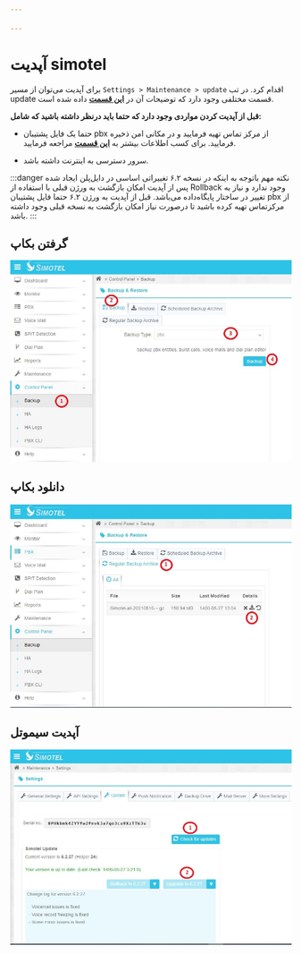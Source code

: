 ```yaml
---

---
```


# آپدیت simotel

برای آپدیت می‌توان از مسیر `Settings > Maintenance > update` اقدام کرد. در تب update قسمت مختلفی وجود دارد که توضیحات آن در **[این قسمت](/docs/simotel/callcenter-docs/maintenance/settings/update)** داده شده است.


**قبل از آپدیت کردن مواردی وجود دارد که حتما باید درنظر داشته باشید که شامل:**

- حتما یک فایل پشتیبان pbx از مرکز تماس تهیه فرمایید و در مکانی امن ذخیره فرمایید. برای کسب اطلاعات بیشتر به **[این قسمت](/docs/simotel/callcenter-docs/control-panel/backup)** مراجعه فرمایید.

- سرور دسترسی به اینترنت داشته باشد.


:::danger نکته مهم
باتوجه به اینکه در نسخه ۶.۲ تغییراتی اساسی در دایل‌پلن ایجاد شده پس از آپدیت امکان بازگشت به ورژن قبلی با استفاده از Rollback وجود ندارد و نیاز به تغییر در ساختار پایگاه‌داده می‌باشد. قبل از آپدیت به ورژن ۶.۲ حتما فایل پشتیبان pbx از مرکزتماس تهیه کرده‌ باشید تا درصورت نیاز امکان بازگشت به نسخه قبلی وجود داشته باشد.
:::
 
 
## گرفتن بکاپ

![create_backup](/img/simotel/update/create_backup.JPG)




## دانلود بکاپ

![download_backup](/img/simotel/update/download_backup.JPG)




## آپدیت سیموتل

![simotel_update](/img/simotel/update/update.JPG)
